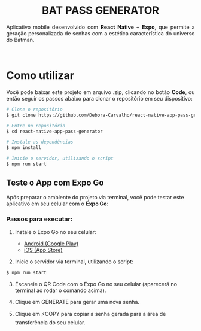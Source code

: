 <div align="center">

  <h1 align="center"><strong>BAT PASS GENERATOR</strong></h1>
  <p align="justify">
    Aplicativo mobile desenvolvido com <strong>React Native + Expo</strong>, que permite a geração personalizada de senhas com a estética característica do universo do Batman. 
  </p>

</div>

<br />

# Como utilizar
  <p align="justify">
    Você pode baixar este projeto em arquivo .zip, clicando no botão <b>Code</b>, ou então seguir os passos abaixo para clonar o repositório em seu dispositivo:
  </p>

```bash
# Clone o repositório 
$ git clone https://github.com/Debora-Carvalho/react-native-app-pass-generator.git

# Entre no repositório
$ cd react-native-app-pass-generator

# Instale as dependências
$ npm install

# Inicie o servidor, utilizando o script 
$ npm run start
```

## Teste o App com Expo Go
Após preparar o ambiente do projeto via terminal, você pode testar este aplicativo em seu celular com o **Expo Go**:

### Passos para executar:

1. Instale o Expo Go no seu celular:
   - [Android (Google Play)](https://play.google.com/store/apps/details?id=host.exp.exponent)
   - [iOS (App Store)](https://apps.apple.com/app/expo-go/id982107779)

2. Inicie o servidor via terminal, utilizando o script:
```bash
$ npm run start
```
3. Escaneie o QR Code com o Expo Go no seu celular (aparecerá no terminal ao rodar o comando acima).

4. Clique em GENERATE para gerar uma nova senha.

5. Clique em ⚡COPY para copiar a senha gerada para a área de transferência do seu celular.

<br>
